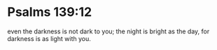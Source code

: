 # Psalms 139:12

even the darkness is not dark to you; the night is bright as the day, for darkness is as light with you.
